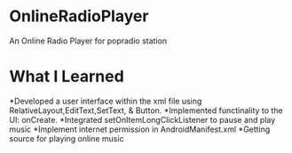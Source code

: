 # OnlineRadioPlayer
An Online Radio Player for popradio station 

# What I Learned
*Developed a user interface within the xml file using RelativeLayout,EditText,SetText, & Button.
*Implemented functinality to the UI: onCreate.
*Integrated setOnItemLongClickListener to pause and play music
*Implement internet permission in AndroidManifest.xml
*Getting source for playing online music
